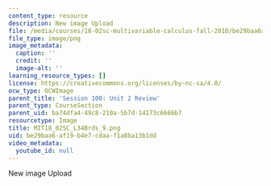 ```yaml
---
content_type: resource
description: New image Upload
file: /media/courses/18-02sc-multivariable-calculus-fall-2010/be29baa6af19b4e7cdaaf1a8ba13b1dd_MIT18_02SC_L34Brds_9.png
file_type: image/png
image_metadata:
  caption: ''
  credit: ''
  image-alt: ''
learning_resource_types: []
license: https://creativecommons.org/licenses/by-nc-sa/4.0/
ocw_type: OCWImage
parent_title: 'Session 100: Unit 2 Review'
parent_type: CourseSection
parent_uid: ba74dfa4-49c8-210a-5b7d-14173c6666b7
resourcetype: Image
title: MIT18_02SC_L34Brds_9.png
uid: be29baa6-af19-b4e7-cdaa-f1a8ba13b1dd
video_metadata:
  youtube_id: null
---
```

New image Upload